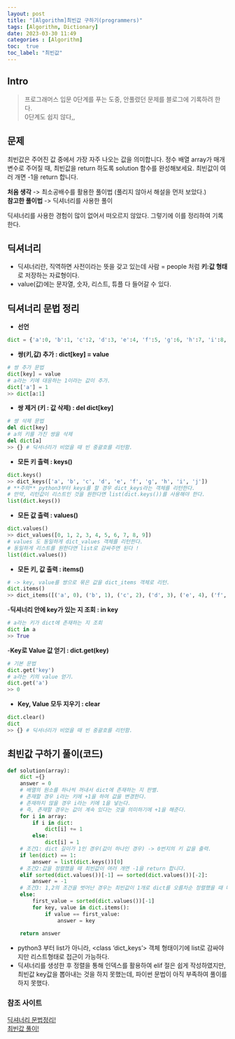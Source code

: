 ```yaml
---
layout: post
title: "[Algorithm]최빈값 구하기(programmers)"
tags: [Algorithm, Dictionary]
date: 2023-03-30 11:49
categories : [Algorithm]
toc:  true
toc_label: "최빈값"
---
```


## Intro
> 프로그래머스 입문 0단계를 푸는 도중, 안풀렸던 문제를 블로그에 기록하려 한다.<br>
0단계도 쉽지 않다,,

## 문제
최빈값은 주어진 값 중에서 가장 자주 나오는 값을 의미합니다. 정수 배열 array가 매개변수로 주어질 때, 최빈값을 return 하도록 solution 함수를 완성해보세요. 최빈값이 여러 개면 -1을 return 합니다.

**처음 생각** -> 최소공배수를 활용한 풀이법 (풀리지 않아서 해설을 먼저 보았다.)<br>
**참고한 풀이법** -> 딕셔너리를 사용한 풀이

딕셔너리를 사용한 경험이 많이 없어서 떠오르지 않았다. 그렇기에 이를 정리하여 기록한다.

## 딕셔너리
- 딕셔너리란, 직역하면 사전이라는 뜻을 갖고 있는데 사람 = people 처럼 **키:값 형태**로 저장하는 자료형이다. <br>
- value(값)에는 문자열, 숫자, 리스트, 튜플 다 들어갈 수 있다.

## 딕셔너리 문법 정리
- **선언**
```Python
dict = {'a':0, 'b':1, 'c':2, 'd':3, 'e':4, 'f':5, 'g':6, 'h':7, 'i':8, 'j':9}
```
- **쌍(키,값) 추가 : dict[key] = value**
```Python
# 쌍 추가 문법
dict[key] = value
# a라는 키에 대응하는 1이라는 값이 추가.
dict['a'] = 1 
>> dict[a:1]
```
- **쌍 제거 (키 : 값 삭제) : del dict[key]**
```Python
# 쌍 삭제 문법
del dict[key]
# a의 키를 가진 쌍을 삭제
del dict[a]
>> {} # 딕셔너리가 비었을 때 빈 중괄호를 리턴함.
```
- **모든 키 출력 : keys()**
```Python
dict.keys()
>> dict_keys(['a', 'b', 'c', 'd', 'e', 'f', 'g', 'h', 'i', 'j'])
# **주의** python3부터 keys를 할 경우 dict_keys라는 객체를 리턴한다.
# 만약, 리턴값이 리스트인 것을 원한다면 list(dict.keys())를 사용해야 한다.
list(dict.keys())
```
- **모든 값 출력 : values()**
```Python
dict.values()
>> dict_values([0, 1, 2, 3, 4, 5, 6, 7, 8, 9])
# values 도 동일하게 dict_values 객체를 리턴한다.
# 동일하게 리스트를 원한다면 list로 감싸주면 된다 !
list(dict.values())
```
- **모든 키, 값 출력 : items()**
```Python
# -> key, value를 쌍으로 묶은 값을 dict_items 객체로 리턴.
dict.items()
>> dict_items([('a', 0), ('b', 1), ('c', 2), ('d', 3), ('e', 4), ('f', 5), ('g', 6), ('h', 7), ('i', 8), ('j', 9)])
```
-**딕셔너리 안에 key가 있는 지 조회 : in key**
```Python
# a라는 키가 dict에 존재하는 지 조회
dict in a
>> True
```
-**Key로 Value 값 얻기 : dict.get(key)**
```Python
# 기본 문법
dict.get('key')
# a라는 키의 value 얻기.
dict.get('a')
>> 0
```
- **Key, Value 모두 지우기 : clear**
```Python
dict.clear()
dict
>> {} # 딕셔너리가 비었을 때 빈 중괄호를 리턴함.
```
## 최빈값 구하기 풀이(코드)
```Python
def solution(array):
    dict ={}
    answer = 0
    # 배열의 원소를 하나씩 꺼내서 dict에 존재하는 지 판별.
    # 존재할 경우 i라는 키에 +1을 하여 값을 변경한다.
    # 존재하지 않을 경우 i라는 키에 1을 넣는다.
    # 즉, 존재할 경우는 값이 계속 있다는 것을 의미하기에 +1을 해준다.
    for i in array:
        if i in dict:
            dict[i] += 1
        else:
            dict[i] = 1
    # 조건1: dict 길이가 1인 경우(값이 하나인 경우) -> 0번지의 키 값을 출력.
    if len(dict) == 1:
        answer = list(dict.keys())[0]
    # 조건2:값을 정렬했을 때 최빈값이 여러 개면 -1을 return 합니다.
    elif sorted(dict.values())[-1] == sorted(dict.values())[-2]:
        answer = -1
    # 조건3: 1,2의 조건을 벗어난 경우는 최빈값이 1개로 dict를 오름차순 정렬했을 때 마지막에 위치한 (-1번지) 값을 변수에 저장한 뒤 해당 key값을 저장함.
    else:
        first_value = sorted(dict.values())[-1]
        for key, value in dict.items():
            if value == first_value:
                answer = key
    
    return answer
```

- python3 부터 list가 아니라, <class ‘dict_keys’> 객체 형태이기에 list로 감싸야지만 리스트형태로 접근이 가능하다.
- 딕셔너리를 생성한 후 정렬을 통해 인덱스를 활용하여 elif 절은 쉽게 작성하였지만, 최빈값 key값을 뽑아내는 것을 하지 못했는데, 파이썬 문법이 아직 부족하여 풀이를 하지 못했다.

### 참조 사이트
[딕셔너리 문법정리!](https://wikidocs.net/16)<br>
[최빈값 풀이!](https://upcurvewave.tistory.com/38)